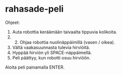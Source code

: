 # rahasade-peli

Ohjeet:

1. Auta robottia keräämään taivaalta tippuvia kolikoita.
2. 2. Ohjaa robottia nuolinäppäimillä (vasen / oikea).
3. Vältä vaakasuunnasta tulevia hirviöitä.
4. Hyppää hirviön yli SPACE-näppäimellä.
5. Peli päättyy, kun robotti osuu hirviöön.

Aloita peli painamalla ENTER.
